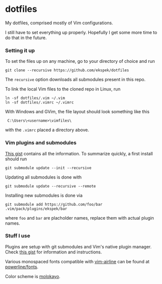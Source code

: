 # dotfiles

My dotfiles, comprised mostly of Vim configurations.

I still have to set everything up properly. Hopefully I get some more time to do that in the future.

### Setting it up

To set the files up on any machine, go to your directory of choice and run

    git clone --recursive https://github.com/ekspek/dotfiles

The `recursive` option downloads all submodules present in this repo.

To link the local Vim files to the cloned repo in Linux, run

    ln -sf dotfiles/.vim ~/.vim
    ln -sf dotfiles/.vimrc ~/.vimrc

With Windows and GVim, the file layout should look something like this

     C:\Users\<username>\vimfiles\

with the `.vimrc` placed a directory above.

### Vim plugins and submodules

[This gist](https://gist.github.com/manasthakur/d4dc9a610884c60d944a4dd97f0b3560) contains all the information. To summarize quickly, a first install should run

    git submodule update --init --recursive

Updating all submodules is done with

    git submodule update --recursive --remote

Installing new submodules is done via

    git submodule add https://github.com/foo/bar .vim/pack/plugins/ekspek/bar

where `foo` and `bar` are placholder names, replace them with actual plugin names.

### Stuff I use

Plugins are setup with git submodules and Vim's native plugin manager. Check [this gist](https://gist.github.com/manasthakur/d4dc9a610884c60d944a4dd97f0b3560) for information and instructions.

Various monospaced fonts compatible with [vim-airline](https://github.com/vim-airline/vim-airline) can be found at [powerline/fonts](https://github.com/powerline/fonts).

Color scheme is [molokayo](https://github.com/fmoralesc/molokayo).
